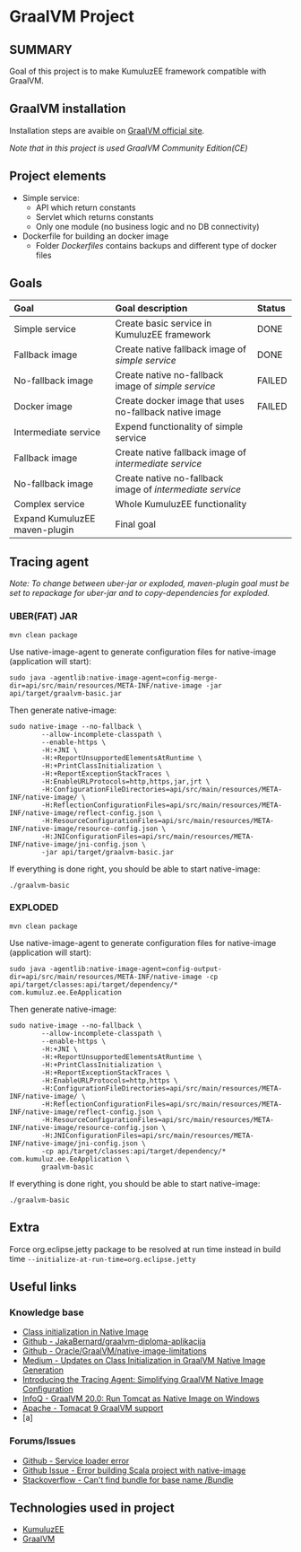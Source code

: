 # GraalVM Project

## SUMMARY
Goal of this project is to make KumuluzEE framework compatible with GraalVM.

## GraalVM installation
Installation steps are avaible on [GraalVM official site](https://www.graalvm.org/docs/getting-started/#install-graalvm).

*Note that in this project is used GraalVM Community Edition(CE)*

## Project elements
+ Simple service:
  + API which return constants
  + Servlet which returns constants
  + Only one module (no business logic and no DB connectivity)
+ Dockerfile for building an docker image
  + Folder *Dockerfiles* contains backups and different type of docker files

## Goals
| Goal | Goal description | Status |
| :--- | :--------------- | :----- |
| Simple service | Create basic service in KumuluzEE framework | DONE |
| Fallback image | Create native fallback image of *simple service* | DONE |
| No-fallback image | Create native no-fallback image of *simple service* | FAILED |
| Docker image | Create docker image that uses no-fallback native image | FAILED |
| Intermediate service | Expend functionality of simple service | |
| Fallback image | Create native fallback image of *intermediate service* | |
| No-fallback image | Create native no-fallback image of *intermediate service* | |
| Complex service | Whole KumuluzEE functionality | |
| Expand KumuluzEE maven-plugin| Final goal | |

## Tracing agent

*Note: To change between uber-jar or exploded, maven-plugin goal must be set to repackage for uber-jar and to copy-dependencies for exploded.*

### UBER(FAT) JAR

```
mvn clean package 
```

Use native-image-agent to generate configuration files for native-image (application will start):

```
sudo java -agentlib:native-image-agent=config-merge-dir=api/src/main/resources/META-INF/native-image -jar api/target/graalvm-basic.jar 
```


Then generate native-image:
```
sudo native-image --no-fallback \
        --allow-incomplete-classpath \ 
        --enable-https \
        -H:+JNI \
        -H:+ReportUnsupportedElementsAtRuntime \
        -H:+PrintClassInitialization \
        -H:+ReportExceptionStackTraces \
        -H:EnableURLProtocols=http,https,jar,jrt \
        -H:ConfigurationFileDirectories=api/src/main/resources/META-INF/native-image/ \
        -H:ReflectionConfigurationFiles=api/src/main/resources/META-INF/native-image/reflect-config.json \
        -H:ResourceConfigurationFiles=api/src/main/resources/META-INF/native-image/resource-config.json \
        -H:JNIConfigurationFiles=api/src/main/resources/META-INF/native-image/jni-config.json \
        -jar api/target/graalvm-basic.jar
```

If everything is done right, you should be able to start native-image:
```
./graalvm-basic 
```

### EXPLODED 

```
mvn clean package 
```

Use native-image-agent to generate configuration files for native-image (application will start):

```
sudo java -agentlib:native-image-agent=config-output-dir=api/src/main/resources/META-INF/native-image -cp api/target/classes:api/target/dependency/* com.kumuluz.ee.EeApplication
```

Then generate native-image:
```
sudo native-image --no-fallback \
        --allow-incomplete-classpath \ 
        --enable-https \
        -H:+JNI \
        -H:+ReportUnsupportedElementsAtRuntime \
        -H:+PrintClassInitialization \
        -H:+ReportExceptionStackTraces \
        -H:EnableURLProtocols=http,https \
        -H:ConfigurationFileDirectories=api/src/main/resources/META-INF/native-image/ \
        -H:ReflectionConfigurationFiles=api/src/main/resources/META-INF/native-image/reflect-config.json \
        -H:ResourceConfigurationFiles=api/src/main/resources/META-INF/native-image/resource-config.json \
        -H:JNIConfigurationFiles=api/src/main/resources/META-INF/native-image/jni-config.json \
        -cp api/target/classes:api/target/dependency/* com.kumuluz.ee.EeApplication \
        graalvm-basic
```

If everything is done right, you should be able to start native-image:
```
./graalvm-basic 
```

## Extra

Force org.eclipse.jetty package to be resolved at run time instead in build time
```--initialize-at-run-time=org.eclipse.jetty``` 
 
## Useful links

### Knowledge base
+ [Class initialization in Native Image](https://github.com/oracle/graal/blob/master/substratevm/CLASS-INITIALIZATION.md)
+ [Github - JakaBernard/graalvm-diploma-aplikacija](https://github.com/JakaBernard/graalvm-diploma-aplikacija)
+ [Github - Oracle/GraalVM/native-image-limitations](https://github.com/oracle/graal/blob/master/substratevm/LIMITATIONS.md)
+ [Medium - Updates on Class Initialization in GraalVM Native Image Generation](https://medium.com/graalvm/updates-on-class-initialization-in-graalvm-native-image-generation-c61faca461f7)
+ [Introducing the Tracing Agent: Simplifying GraalVM Native Image Configuration](https://medium.com/graalvm/introducing-the-tracing-agent-simplifying-graalvm-native-image-configuration-c3b56c486271)
+ [InfoQ - GraalVM 20.0: Run Tomcat as Native Image on Windows](https://www.infoq.com/news/2020/03/graalvm-20-tomcat-native-windows/)
+ [Apache - Tomacat 9 GraalVM support](https://ci.apache.org/projects/tomcat/tomcat9/docs/graal.html)
+ [a]

### Forums/Issues
+ [Github - Service loader error](https://github.com/cstancu/native-image-service-loader-demo/blob/master/reflection_config.json)
+ [Github Issue - Error building Scala project with native-image](https://github.com/oracle/graal/issues/1505)
+ [Stackoverflow - Can't find bundle for base name /Bundle](https://stackoverflow.com/questions/12986234/cant-find-bundle-for-base-name-bundle-locale-en-us/48726842)

## Technologies used in project
+ [KumuluzEE](https://ee.kumuluz.com/)
+ [GraalVM](https://www.graalvm.org/)

  
